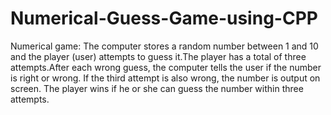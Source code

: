 # Numerical-Guess-Game-using-CPP
Numerical game: The computer stores a random number between 1 and 10 and the player (user) attempts to guess it.The player has a total of three attempts.After each wrong guess, the computer tells the user if the number is right or wrong. If the third attempt is also wrong, the number is output on screen. The player wins if he or she can guess the number within three attempts.
